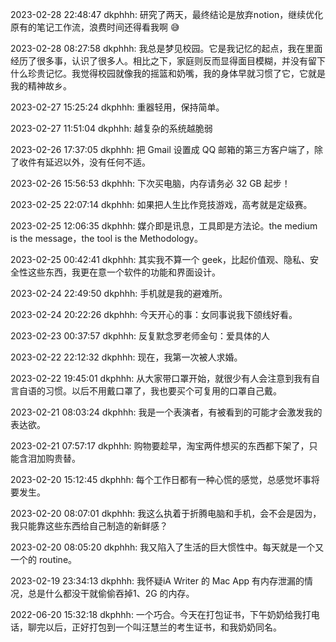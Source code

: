 2023-02-28 22:48:47 dkphhh: 研究了两天，最终结论是放弃notion，继续优化原有的笔记工作流，浪费时间还得看我啊 😅

2023-02-28 08:27:58 dkphhh: 我总是梦见校园。它是我记忆的起点，我在里面经历了很多事，认识了很多人。相比之下，家庭则反而显得面目模糊，并没有留下什么珍贵记忆。我觉得校园就像我的摇篮和奶嘴，我的身体早就习惯了它，它就是我的精神故乡。

2023-02-27 15:25:24 dkphhh: 重器轻用，保持简单。

2023-02-27 11:51:04 dkphhh: 越复杂的系统越脆弱

2023-02-26 17:37:05 dkphhh: 把 Gmail 设置成 QQ 邮箱的第三方客户端了，除了收件有延迟以外，没有任何不适。

2023-02-26 15:56:53 dkphhh: 下次买电脑，内存请务必 32 GB 起步！

2023-02-25 22:07:14 dkphhh: 如果把人生比作竞技游戏，高考就是定级赛。

2023-02-25 12:06:35 dkphhh: 媒介即是讯息，工具即是方法论。the medium is the message，the tool is the Methodology。

2023-02-25 00:42:41 dkphhh: 其实我不算一个 geek，比起价值观、隐私、安全性这些东西，我更在意一个软件的功能和界面设计。

2023-02-24 22:49:50 dkphhh: 手机就是我的避难所。

2023-02-24 20:22:26 dkphhh: 今天开心的事：女同事说我下颌线好看。

2023-02-23 00:37:57 dkphhh: 反复默念罗老师金句：爱具体的人

2023-02-22 22:12:32 dkphhh: 现在，我第一次被人求婚。

2023-02-22 19:45:01 dkphhh: 从大家带口罩开始，就很少有人会注意到我有自言自语的习惯。以后不用戴口罩了，我也要买个可复用的口罩自己戴。

2023-02-21 08:03:24 dkphhh: 我是一个表演者，有被看到的可能才会激发我的表达欲。

2023-02-21 07:57:17 dkphhh: 购物要趁早，淘宝两件想买的东西都下架了，只能含泪加购贵替。

2023-02-20 15:12:45 dkphhh: 每个工作日都有一种心慌的感觉，总感觉坏事将要发生。

2023-02-20 08:07:01 dkphhh: 我这么执着于折腾电脑和手机，会不会是因为，我只能靠这些东西给自己制造的新鲜感？

2023-02-20 08:05:20 dkphhh: 我又陷入了生活的巨大惯性中。每天就是一个又一个的 routine。

2023-02-19 23:34:13 dkphhh: 我怀疑iA Writer 的 Mac App 有内存泄漏的情况，总是什么都没干就偷偷吞掉1、2G 的内存。

2022-06-20 15:32:18 dkphhh: 一个巧合。今天在打包证书，下午奶奶给我打电话，聊完以后，正好打包到一个叫汪慧兰的考生证书，和我奶奶同名。


